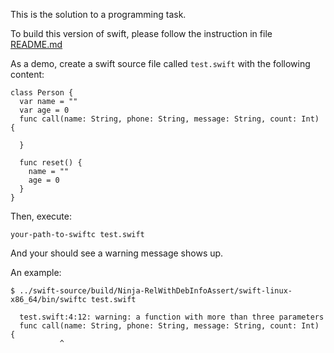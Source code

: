 This is the solution to a programming task.

To build this version of swift, please follow the instruction in file <a href="https://github.com/apple/swift/blob/master/README.md" target="_blank">README.md</a>

As a demo, create a swift source file called `test.swift` with the following content:

    class Person {
      var name = ""
      var age = 0
      func call(name: String, phone: String, message: String, count: Int) {
        
      }

      func reset() {
        name = ""
        age = 0
      }
    }

Then, execute:
    
    your-path-to-swiftc test.swift 
    
And your should see a warning message shows up.

An example:

    $ ../swift-source/build/Ninja-RelWithDebInfoAssert/swift-linux-x86_64/bin/swiftc test.swift
 
      test.swift:4:12: warning: a function with more than three parameters
      func call(name: String, phone: String, message: String, count: Int) {
               ^
    
